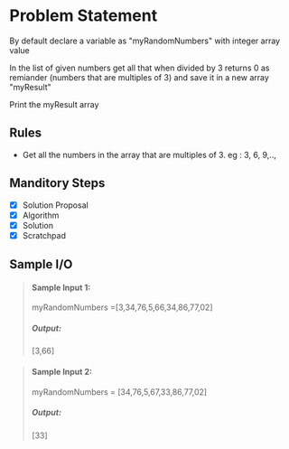 # Problem Statement   

By default declare a variable as "myRandomNumbers" with integer array value           

In the list of given numbers get all that when divided by 3 returns 0 as remiander (numbers that are multiples of 3) and save it in a new array "myResult"           

Print the myResult array           


## Rules
* Get all the numbers in the array that are multiples of 3. eg : 3, 6, 9,..,

## Manditory Steps

- [x] Solution Proposal
- [x] Algorithm
- [x] Solution
- [x] Scratchpad

## Sample I/O

> #### Sample Input 1:
> myRandomNumbers =[3,34,76,5,66,34,86,77,02]
>
> ##### Output:
> [3,66]

> #### Sample Input 2:
> myRandomNumbers = [34,76,5,67,33,86,77,02]
>
> ##### Output:
> [33]

